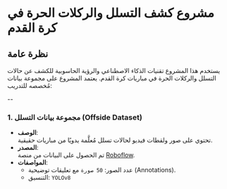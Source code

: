 # مشروع كشف التسلل والركلات الحرة في كرة القدم

## نظرة عامة
يستخدم هذا المشروع تقنيات الذكاء الاصطناعي والرؤية الحاسوبية للكشف عن حالات التسلل والركلات الحرة في مباريات كرة القدم. يعتمد المشروع على مجموعة بيانات مُخصصه للتدريب:

--

### 1. مجموعة بيانات التسلل (Offside Dataset)
- **الوصف**:  
  تحتوي على صور ولقطات فيديو لحالات تسلل مُعلَّمة يدويًا من مباريات حقيقية.  
- **المصدر**:  
  تم الحصول على البيانات من منصة [Roboflow](https://universe.roboflow.com/venture-ai/offside-hoobn).  
- **المواصفات**:  
  - عدد الصور: `50 صورة` مع تعليقات توضيحية (Annotations).  
  - التنسيق: `YOLOv8` 
 

